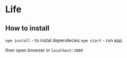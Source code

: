 # Life

## How to install

`npm install` - to instal dependecies
`npm start` - run app

then open browser in `localhost:3000`
